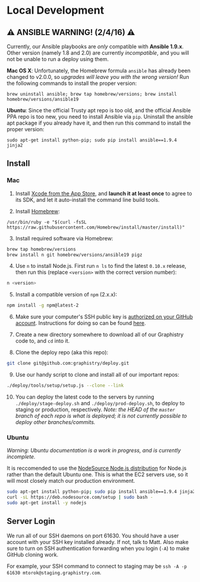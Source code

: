 # Local Development

## :warning: ANSIBLE WARNING! (2/4/16) :warning:

Currently, our Ansible playbooks are *only* compatible with **Ansible 1.9.x**. Other version (namely 1.8 and 2.0) are currently *incompatible*, and you will not be unable to run a deploy using them.

**Mac OS X**: Unfortunately, the Homebrew formula `ansible` has already been changed to v2.0.0, so *upgrades will leave you with the wrong version!* Run the following commands to install the proper version:

    brew uninstall ansible; brew tap homebrew/versions; brew install homebrew/versions/ansible19

 **Ubuntu**: Since the official Trusty apt repo is too old, and the official Ansible PPA repo is too new, you need to install Ansible via `pip`. Uninstall the ansible apt package if you already have it, and then run this command to install the proper version:

    sudo apt-get install python-pip; sudo pip install ansible==1.9.4 jinja2


## Install

### Mac

1. Install [Xcode from the App Store](https://itunes.apple.com/us/app/xcode/id497799835?mt=12), and **launch it at least once** to agree to its SDK, and let it auto-install the command line build tools.

2. Install [Homebrew](https://github.com/Homebrew/homebrew):
```
/usr/bin/ruby -e "$(curl -fsSL https://raw.githubusercontent.com/Homebrew/install/master/install)"
```

3. Install required software via Homebrew:
```bash
brew tap homebrew/versions
brew install n git homebrew/versions/ansible19 pigz
```

4. Use `n` to install Node.js. First run `n ls` to find the latest `0.10.x` release, then run this (replace `<version>` with the correct version number):
```bash
n <version>
```

5. Install a compatible version of `npm` (2.x.x):
```bash
npm install -g npm@latest-2
```

6. Make sure your computer's SSH public key is [authorized on your GitHub account](https://github.com/settings/ssh). Instructions for doing so can be found [here](https://help.github.com/articles/generating-an-ssh-key/).

7. Create a new directory somewhere to download all of our Graphistry code to, and `cd` into it.

8. Clone the deploy repo (aka this repo):
```bash
git clone git@github.com:graphistry/deploy.git
```

9. Use our handy script to clone and install all of our important repos:
```bash
./deploy/tools/setup/setup.js --clone --link
```

10. You can deploy the latest code to the servers by running `./deploy/stage-deploy.sh` and `./deploy/prod-deploy.sh`, to deploy to staging or production, respectively. *Note: the HEAD of the `master` branch of each repo is what is deployed; it is not currently possible to deploy other branches/commits.*


### Ubuntu

*Warning: Ubuntu documentation is a work in progress, and is currently incomplete.*

It is reccomended to use the [NodeSource Node.js distribution](https://github.com/nodesource/distributions) for Node.js rather than the default Ubuntu one. This is what the EC2 servers use, so it will most closely match our production environment.

```bash
sudo apt-get install python-pip; sudo pip install ansible==1.9.4 jinja2
curl -sL https://deb.nodesource.com/setup | sudo bash -
sudo apt-get install -y nodejs
```


## Server Login

We run all of our SSH daemons on port 61630. You should have a user account with your SSH key installed already. If not, talk to Matt. Also make sure to turn on SSH authentication forwarding when you login (`-A`) to make GitHub cloning work.

For example, your SSH command to connect to staging may be `ssh -A -p 61630 mtorok@staging.graphistry.com`.
